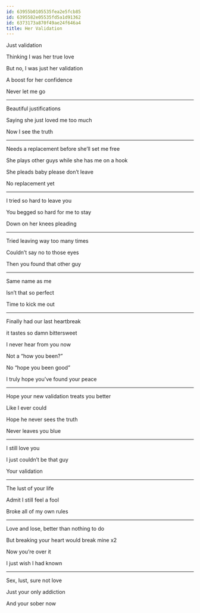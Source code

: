 ```yaml
---
id: 63955b0105535fea2e5fcb85
id: 6395582e05535fd5a1d91362
id: 6373173a870f49ae24f646a4
title: Her Validation
---
```


Just validation 

Thinking I was her true love 

But no, I was just her validation 

A boost for her confidence 

Never let me go 

---

Beautiful justifications

Saying she just loved me too much 

Now I see the truth 

---

Needs a replacement before she’ll set me free 

She plays other guys while she has me on a hook 

She pleads baby please don’t leave 

No replacement yet 

---

I tried so hard to leave you 

You begged so hard for me to stay 

Down on her knees pleading



---

Tried leaving way too many times

Couldn’t say no to those eyes 

Then you found that other guy 



---

Same name as me

Isn’t that so perfect 

Time to kick me out 



---

Finally had our last heartbreak

it tastes so damn bittersweet

I never hear from you now 

Not a “how you been?”

No “hope you been good”

I truly hope you've found your peace



---

Hope your new validation treats you better 

Like I ever could 

Hope he never sees the truth 

Never leaves you blue 



---

I still love you

I just couldn’t be that guy 

Your validation 



---

The lust of your life 

Admit I still feel a fool 

Broke all of my own rules 



---

Love and lose, better than nothing to do 

But breaking your heart would break mine x2 

Now you’re over it 

I just wish I had known 



---

Sex, lust, sure not love 

Just your only addiction 

And your sober now 

